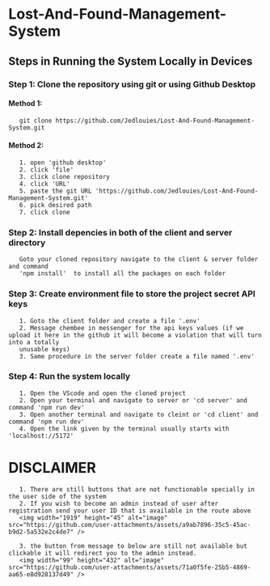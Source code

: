 # Lost-And-Found-Management-System

## Steps in Running the System Locally in Devices
### Step 1: Clone the repository using git or using Github Desktop
#### Method 1:
       git clone https://github.com/Jedlouies/Lost-And-Found-Management-System.git
#### Method 2: 
       1. open 'github desktop'
       2. click 'file'
       3. click clone repository
       4. click 'URL'
       5. paste the git URL 'https://github.com/Jedlouies/Lost-And-Found-Management-System.git'
       6. pick desired path
       7. click clone
### Step 2: Install depencies in both of the client and server directory
       Goto your cloned repository navigate to the client & server folder and command
       'npm install'  to install all the packages on each folder

### Step 3: Create environment file to store the project secret API keys
       1. Goto the client folder and create a file '.env'
       2. Message chembee in messenger for the api keys values (if we upload it here in the github it will become a violation that will turn into a totally
       unusable keys)
       3. Same procedure in the server folder create a file named '.env'

### Step 4: Run the system locally
       1. Open the VScode and open the cloned project
       2. Open your terminal and navigate to server or 'cd server' and command 'npm run dev'
       3. Open another terminal and navigate to cleint or 'cd client' and command 'npm run dev'
       4. Open the link given by the terminal usually starts with 'localhost://5172'


# DISCLAIMER
       1. There are still buttons that are not functionable specially in the user side of the system
       2. If you wish to become an admin instead of user after registration send your user ID that is available in the route above
       <img width="1919" height="45" alt="image" src="https://github.com/user-attachments/assets/a9ab7896-35c5-45ac-b9d2-5a532e2c4de7" />
       
       3. the button from message to below are still not available but clickable it will redirect you to the admin instead.
       <img width="99" height="432" alt="image" src="https://github.com/user-attachments/assets/71a0f5fe-25b5-4869-aa65-e8d928137d49" />


               
       

